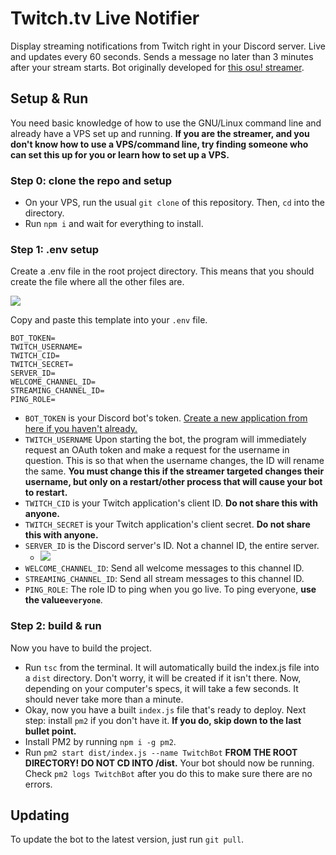 # Twitch.tv Live Notifier

Display streaming notifications from Twitch right in your Discord server. Live and updates every 60 seconds. Sends a message no later than 3 minutes after your stream starts. Bot originally developed for [this osu! streamer](https://twitch.tv/sriracha_rice).

## Setup & Run

You need basic knowledge of how to use the GNU/Linux command line and already have a VPS set up and running. **If you are the streamer, and you don't know how to use a VPS/command line, try finding someone who can set this up for you or learn how to set up a VPS.**

### Step 0: clone the repo and setup

- On your VPS, run the usual `git clone` of this repository. Then, `cd` into the directory.
- Run `npm i` and wait for everything to install.

### Step 1: .env setup

Create a .env file in the root project directory. This means that you should create the file where all the other files are.

![](https://i.postimg.cc/pdq6VKKW/image.png)

Copy and paste this template into your `.env` file.

```env
BOT_TOKEN=
TWITCH_USERNAME=
TWITCH_CID=
TWITCH_SECRET=
SERVER_ID=
WELCOME_CHANNEL_ID=
STREAMING_CHANNEL_ID=
PING_ROLE=
```

- `BOT_TOKEN` is your Discord bot's token. [Create a new application from here if you haven't already.](http://discordapp.com/developers/applications/me)
- `TWITCH_USERNAME` Upon starting the bot, the program will immediately request an OAuth token and make a request for the username in question. This is so that when the username changes, the ID will rename the same. **You must change this if the streamer targeted changes their username, but only on a restart/other process that will cause your bot to restart.**
- `TWITCH_CID` is your Twitch application's client ID. **Do not share this with anyone.**
- `TWITCH_SECRET` is your Twitch application's client secret. **Do not share this with anyone.**
- `SERVER_ID` is the Discord server's ID. Not a channel ID, the entire server.
    - ![](https://i.postimg.cc/50mv6Nzk/image.png)
- `WELCOME_CHANNEL_ID`: Send all welcome messages to this channel ID.
- `STREAMING_CHANNEL_ID`: Send all stream messages to this channel ID.
- `PING_ROLE`: The role ID to ping when you go live. To ping everyone, **use the value`everyone`**.

### Step 2: build & run

Now you have to build the project.

- Run `tsc` from the terminal. It will automatically build the index.js file into a `dist` directory. Don't worry, it will be created if it isn't there. Now, depending on your computer's specs, it will take a few seconds. It should never take more than a minute. 
- Okay, now you have a built `index.js` file that's ready to deploy. Next step: install `pm2` if you don't have it. **If you do, skip down to the last bullet point.**
- Install PM2 by running `npm i -g pm2`. 
- Run `pm2 start dist/index.js --name TwitchBot` **FROM THE ROOT DIRECTORY! DO NOT CD INTO /dist.** Your bot should now be running. Check `pm2 logs TwitchBot` after you do this to make sure there are no errors.

## Updating

To update the bot to the latest version, just run `git pull`.
